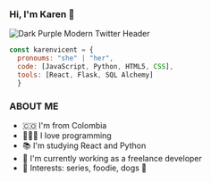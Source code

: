 ### Hi, I'm Karen 👋
![Dark Purple Modern Twitter Header](https://user-images.githubusercontent.com/102065528/227028180-67c0ad01-c436-4322-83e8-3b069395971f.jpg)

```js
const karenvicent = {
  pronoums: "she" | "her",
  code: [JavaScript, Python, HTML5, CSS],
  tools: [React, Flask, SQL Alchemy]
  }
  ```
  
  ### ABOUT ME
  
  - 🇨🇴 I'm from Colombia
  - 👩🏼‍💻 I love programming 
  - 📚 I'm studying React and Python
  - 🔭 I'm currently working as a freelance developer
  - 💜 Interests: series, foodie, dogs 🐶 

<!--
**karenvicent/karenvicent** is a ✨ _special_ ✨ repository because its `README.md` (this file) appears on your GitHub profile.

Here are some ideas to get you started:

- 🔭 I’m currently working on ...
- 🌱 I’m currently learning ...
- 👯 I’m looking to collaborate on ...
- 🤔 I’m looking for help with ...
- 💬 Ask me about ...
- 📫 How to reach me: ...
- 😄 Pronouns: ...
- ⚡ Fun fact: ...
-->
